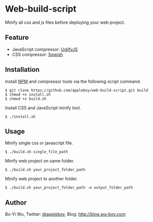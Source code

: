 Web-build-script
================

Minify all css and js files before deploying your web project.

Feature
-------------

* JavaScript compressor: [UglifyJS](https://github.com/mishoo/UglifyJS2)
* CSS compressor: [Sqwish](https://github.com/ded/sqwish)

Installation
-------------

Install [NPM](https://npmjs.org/) and compressor tools via the following script command.

    $ git clone https://github.com/appleboy/web-build-script.git build
    $ chmod +x install.sh
    $ chmod +x build.sh

Install CSS and JavaScript minify tool.

    $ ./install.sh

Usage
-------------

Minify single css or javascript file.

    $ ./build.sh single_file_path

Minify web project on same folder.

    $ ./build.sh your_project_folder_path

Minify web project to another folder.

    $ ./build.sh your_project_folder_path -o output_folder_path

Author
-------------

Bo-Yi Wu, Twitter: [@appleboy](http://twitter.com/appleboy "Twitter"), Blog: http://blog.wu-boy.com
